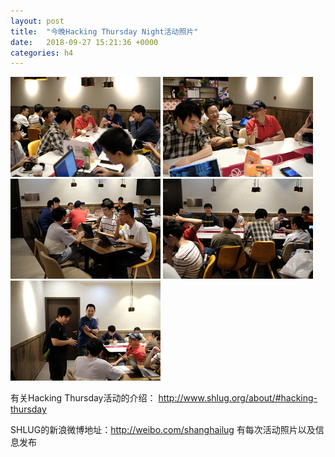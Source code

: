 ```yaml
---
layout: post
title:  "今晚Hacking Thursday Night活动照片"
date:   2018-09-27 15:21:36 +0000
categories: h4
---
```


[<img src='https://raw.githubusercontent.com/shanghailug/res2018/master/i927.h4/i927_2001_4700+08.240x160.jpg'>](https://raw.githubusercontent.com/shanghailug/res2018/master/i927.h4/i927_2001_4700+08.JPG)
[<img src='https://raw.githubusercontent.com/shanghailug/res2018/master/i927.h4/i927_2003_5300+08.240x160.jpg'>](https://raw.githubusercontent.com/shanghailug/res2018/master/i927.h4/i927_2003_5300+08.JPG)
[<img src='https://raw.githubusercontent.com/shanghailug/res2018/master/i927.h4/i927_2004_2000+08.240x160.jpg'>](https://raw.githubusercontent.com/shanghailug/res2018/master/i927.h4/i927_2004_2000+08.JPG)
[<img src='https://raw.githubusercontent.com/shanghailug/res2018/master/i927.h4/i927_2012_0400+08.240x160.jpg'>](https://raw.githubusercontent.com/shanghailug/res2018/master/i927.h4/i927_2012_0400+08.JPG)
[<img src='https://raw.githubusercontent.com/shanghailug/res2018/master/i927.h4/i927_2022_3500+08.240x160.jpg'>](https://raw.githubusercontent.com/shanghailug/res2018/master/i927.h4/i927_2022_3500+08.JPG)

有关Hacking Thursday活动的介绍：
http://www.shlug.org/about/#hacking-thursday

SHLUG的新浪微博地址：http://weibo.com/shanghailug 有每次活动照片以及信息发布


